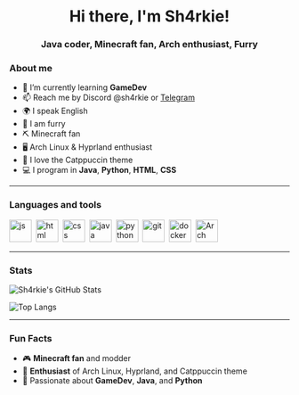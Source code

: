 <div id="header" align="center">
    <h1>Hi there, I'm Sh4rkie!</h1>
    <h3>Java coder, Minecraft fan, Arch enthusiast, Furry</h3>
</div>

### About me
- 🌱 I’m currently learning **GameDev**
- 📫 Reach me by Discord @sh4rkie or [Telegram](https://t.me/sh_4rkie)
- 🌍 I speak English
- 🦊 I am furry
- ⛏️ Minecraft fan
- 🖥️ Arch Linux & Hyprland enthusiast
- 🎨 I love the Catppuccin theme
- 💻 I program in **Java**, **Python**, **HTML**, **CSS**

---

### Languages and tools

<img src="https://cdn.jsdelivr.net/gh/devicons/devicon/icons/javascript/javascript-original.svg" title="js" width="40" height="40"/>&nbsp;
<img src="https://cdn.jsdelivr.net/gh/devicons/devicon/icons/html5/html5-original.svg" title="html" width="40" height="40"/>&nbsp;
<img src="https://cdn.jsdelivr.net/gh/devicons/devicon/icons/css3/css3-original.svg" title="css" width="40" height="40"/>&nbsp;
<img src="https://cdn.jsdelivr.net/gh/devicons/devicon@latest/icons/java/java-original.svg" title="java" width="40" height="40"/>&nbsp;
<img src="https://cdn.jsdelivr.net/gh/devicons/devicon/icons/python/python-original.svg" title="python" width="40" height="40"/>&nbsp;
<img src="https://cdn.jsdelivr.net/gh/devicons/devicon/icons/git/git-plain.svg" title="git" width="40" height="40"/>&nbsp;
<img src="https://cdn.jsdelivr.net/gh/devicons/devicon@latest/icons/docker/docker-plain-wordmark.svg" title="docker" width="40" height="40"/>&nbsp;
<img src="https://cdn.jsdelivr.net/gh/devicons/devicon@latest/icons/archlinux/archlinux-original.svg" title="Arch Linux" width="40" height="40"/>&nbsp;

---

### Stats

![Sh4rkie's GitHub Stats](https://github-readme-stats.vercel.app/api?username=sh4rkiex11&show_icons=true&count_private=true&hide_title=true&hide=prs&theme=dark)

![Top Langs](https://github-readme-stats.vercel.app/api/top-langs/?username=sh4rkiex11&layout=compact&langs_count=10&theme=dark)

---

### Fun Facts
- 🎮 **Minecraft fan** and modder
- 💾 **Enthusiast** of Arch Linux, Hyprland, and Catppuccin theme
- 🚀 Passionate about **GameDev**, **Java**, and **Python**